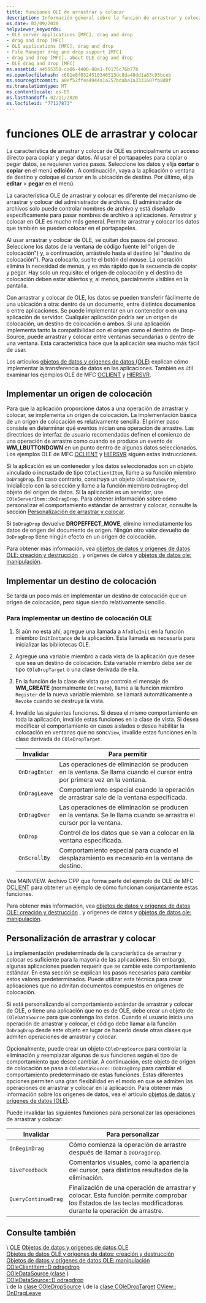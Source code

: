 ```yaml
---
title: funciones OLE de arrastrar y colocar
description: Información general sobre la función de arrastrar y colocar de Microsoft Foundation Classes (MFC) OLE, cómo implementar un origen de colocación, un destino de colocación y cómo personalizar la función de arrastrar y colocar.
ms.date: 02/09/2020
helpviewer_keywords:
- OLE server applications [MFC], drag and drop
- drag and drop [MFC]
- OLE applications [MFC], drag and drop
- File Manager drag and drop support [MFC]
- drag and drop [MFC], about OLE drag and drop
- OLE drag and drop [MFC]
ms.assetid: a4595350-ca06-4400-88a1-f0175c76b77b
ms.openlocfilehash: c601e8f0324510346513dc8da48dd1a83c95bceb
ms.sourcegitcommit: a8ef52ff4a4944a1a257bdaba1a3331607fb8d0f
ms.translationtype: MT
ms.contentlocale: es-ES
ms.lasthandoff: 02/11/2020
ms.locfileid: "77127873"
---
```

# <a name="ole-drag-and-drop"></a>funciones OLE de arrastrar y colocar

La característica de arrastrar y colocar de OLE es principalmente un acceso directo para copiar y pegar datos. Al usar el portapapeles para copiar o pegar datos, se requieren varios pasos. Seleccione los datos y elija **cortar** o **copiar** en el menú **edición** . A continuación, vaya a la aplicación o ventana de destino y coloque el cursor en la ubicación de destino. Por último, elija **editar** > **pegar** en el menú.

La característica OLE de arrastrar y colocar es diferente del mecanismo de arrastrar y colocar del administrador de archivos. El administrador de archivos solo puede controlar nombres de archivo y está diseñado específicamente para pasar nombres de archivo a aplicaciones. Arrastrar y colocar en OLE es mucho más general. Permite arrastrar y colocar los datos que también se pueden colocar en el portapapeles.

Al usar arrastrar y colocar de OLE, se quitan dos pasos del proceso. Seleccione los datos de la ventana de código fuente (el "origen de colocación") y, a continuación, arrástrelo hasta el destino (el "destino de colocación"). Para colocarlo, suelte el botón del mouse. La operación elimina la necesidad de menús, y es más rápido que la secuencia de copiar y pegar. Hay solo un requisito: el origen de colocación y el destino de colocación deben estar abiertos y, al menos, parcialmente visibles en la pantalla.

Con arrastrar y colocar de OLE, los datos se pueden transferir fácilmente de una ubicación a otra: dentro de un documento, entre distintos documentos o entre aplicaciones. Se puede implementar en un contenedor o en una aplicación de servidor. Cualquier aplicación podría ser un origen de colocación, un destino de colocación o ambos. Si una aplicación implementa tanto la compatibilidad con el origen como el destino de Drop-Source, puede arrastrar y colocar entre ventanas secundarias o dentro de una ventana. Esta característica hace que la aplicación sea mucho más fácil de usar.

Los artículos [objetos de datos y orígenes de datos (OLE)](../mfc/data-objects-and-data-sources-ole.md) explican cómo implementar la transferencia de datos en las aplicaciones. También es útil examinar los ejemplos OLE de MFC [OCLIENT](../overview/visual-cpp-samples.md) y [HIERSVR](../overview/visual-cpp-samples.md).

## <a name="implement-a-drop-source"></a>Implementar un origen de colocación

Para que la aplicación proporcione datos a una operación de arrastrar y colocar, se implementa un origen de colocación. La implementación básica de un origen de colocación es relativamente sencilla. El primer paso consiste en determinar qué eventos inician una operación de arrastre. Las directrices de interfaz de usuario recomendadas definen el comienzo de una operación de arrastre como cuando se produce un evento de **WM_LBUTTONDOWN** en un punto dentro de algunos datos seleccionados. Los ejemplos OLE de MFC [OCLIENT](../overview/visual-cpp-samples.md) y [HIERSVR](../overview/visual-cpp-samples.md) siguen estas instrucciones.

Si la aplicación es un contenedor y los datos seleccionados son un objeto vinculado o incrustado de tipo `COleClientItem`, llame a su función miembro `DoDragDrop`. En caso contrario, construya un objeto `COleDataSource`, Inicialícelo con la selección y llame a la función miembro `DoDragDrop` del objeto del origen de datos. Si la aplicación es un servidor, use `COleServerItem::DoDragDrop`. Para obtener información sobre cómo personalizar el comportamiento estándar de arrastrar y colocar, consulte la sección [Personalización de arrastrar y colocar](#customize-drag-and-drop).

Si `DoDragDrop` devuelve **DROPEFFECT_MOVE**, elimine inmediatamente los datos de origen del documento de origen. Ningún otro valor devuelto de `DoDragDrop` tiene ningún efecto en un origen de colocación.

Para obtener más información, vea [objetos de datos y orígenes de datos OLE: creación y destrucción](../mfc/data-objects-and-data-sources-creation-and-destruction.md) , y orígenes de datos y [objetos de datos ole: manipulación](../mfc/data-objects-and-data-sources-manipulation.md)\.

## <a name="implement-a-drop-target"></a>Implementar un destino de colocación

Se tarda un poco más en implementar un destino de colocación que un origen de colocación, pero sigue siendo relativamente sencillo.

### <a name="to-implement-an-ole-drop-target"></a>Para implementar un destino de colocación OLE

1. Si aún no está ahí, agregue una llamada a `AfxOleInit` en la función miembro `InitInstance` de la aplicación. Esta llamada es necesaria para inicializar las bibliotecas OLE.

1. Agregue una variable miembro a cada vista de la aplicación que desee que sea un destino de colocación. Esta variable miembro debe ser de tipo `COleDropTarget` o una clase derivada de ella.

1. En la función de la clase de vista que controla el mensaje de **WM_CREATE** (normalmente `OnCreate`), llame a la función miembro `Register` de la nueva variable miembro. se llamará automáticamente a `Revoke` cuando se destruya la vista.

1. Invalide las siguientes funciones. Si desea el mismo comportamiento en toda la aplicación, invalide estas funciones en la clase de vista. Si desea modificar el comportamiento en casos aislados o desea habilitar la colocación en ventanas que no son`CView`, invalide estas funciones en la clase derivada de `COleDropTarget`.

   | Invalidar | Para permitir |
   | -------- | -------- |
   | `OnDragEnter` | Las operaciones de eliminación se producen en la ventana. Se llama cuando el cursor entra por primera vez en la ventana. |
   | `OnDragLeave` | Comportamiento especial cuando la operación de arrastrar sale de la ventana especificada. |
   | `OnDragOver` | Las operaciones de eliminación se producen en la ventana. Se le llama cuando se arrastra el cursor por la ventana. |
   | `OnDrop` | Control de los datos que se van a colocar en la ventana especificada. |
   | `OnScrollBy` | Comportamiento especial para cuando el desplazamiento es necesario en la ventana de destino. |

Vea MAINVIEW. Archivo CPP que forma parte del ejemplo de OLE de MFC [OCLIENT](../overview/visual-cpp-samples.md) para obtener un ejemplo de cómo funcionan conjuntamente estas funciones.

Para obtener más información, vea [objetos de datos y orígenes de datos OLE: creación y destrucción](../mfc/data-objects-and-data-sources-creation-and-destruction.md) , y orígenes de datos y [objetos de datos ole: manipulación](../mfc/data-objects-and-data-sources-manipulation.md)\.

## <a name="customize-drag-and-drop"></a>Personalización de arrastrar y colocar

La implementación predeterminada de la característica de arrastrar y colocar es suficiente para la mayoría de las aplicaciones. Sin embargo, algunas aplicaciones pueden requerir que se cambie este comportamiento estándar. En esta sección se explican los pasos necesarios para cambiar estos valores predeterminados. Puede utilizar esta técnica para crear aplicaciones que no admitan documentos compuestos en orígenes de colocación.

Si está personalizando el comportamiento estándar de arrastrar y colocar de OLE, o tiene una aplicación que no es de OLE, debe crear un objeto de `COleDataSource` para que contenga los datos. Cuando el usuario inicia una operación de arrastrar y colocar, el código debe llamar a la función `DoDragDrop` desde este objeto en lugar de hacerlo desde otras clases que admiten operaciones de arrastrar y colocar.

Opcionalmente, puede crear un objeto `COleDropSource` para controlar la eliminación y reemplazar algunas de sus funciones según el tipo de comportamiento que desee cambiar. A continuación, este objeto de origen de colocación se pasa a `COleDataSource::DoDragDrop` para cambiar el comportamiento predeterminado de estas funciones. Estas diferentes opciones permiten una gran flexibilidad en el modo en que se admiten las operaciones de arrastrar y colocar en la aplicación. Para obtener más información sobre los orígenes de datos, vea el artículo [objetos de datos y orígenes de datos (OLE)](../mfc/data-objects-and-data-sources-ole.md).

Puede invalidar las siguientes funciones para personalizar las operaciones de arrastrar y colocar:

| Invalidar | Para personalizar |
| -------- | ------------ |
| `OnBeginDrag` | Cómo comienza la operación de arrastre después de llamar a `DoDragDrop`. |
| `GiveFeedback` | Comentarios visuales, como la apariencia del cursor, para distintos resultados de la eliminación. |
| `QueryContinueDrag` | Finalización de una operación de arrastrar y colocar. Esta función permite comprobar los Estados de las teclas modificadoras durante la operación de arrastre. |

## <a name="see-also"></a>Consulte también

\ [OLE](../mfc/ole-in-mfc.md)
[Objetos de datos y orígenes de datos OLE](../mfc/data-objects-and-data-sources-ole.md)\
[Objetos de datos OLE y orígenes de datos: creación y destrucción](../mfc/data-objects-and-data-sources-creation-and-destruction.md)\
[Objetos de datos y orígenes de datos OLE: manipulación](../mfc/data-objects-and-data-sources-manipulation.md)\
[COleClientItem::D odragdrop](../mfc/reference/coleclientitem-class.md#dodragdrop)\
[COleDataSource (clase](../mfc/reference/coledatasource-class.md) )\
[COleDataSource::D odragdrop](../mfc/reference/coledatasource-class.md#dodragdrop)\
\ de la [clase COleDropSource](../mfc/reference/coledropsource-class.md)
\ de la [clase COleDropTarget](../mfc/reference/coledroptarget-class.md)
[CView:: OnDragLeave](../mfc/reference/cview-class.md#ondragleave)
